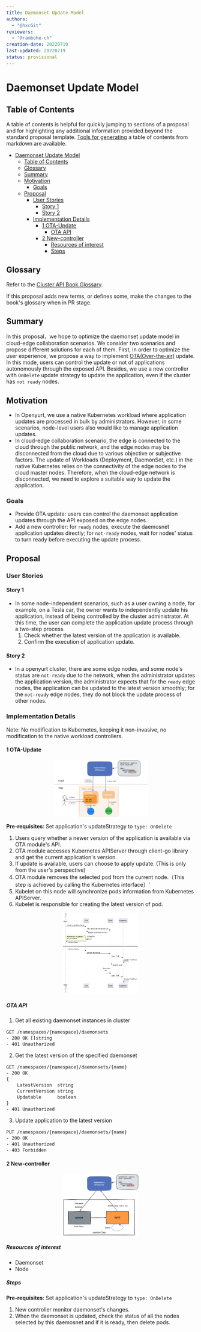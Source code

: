 ```yaml
---
title: Daemonset Update Model
authors:
  - "@hxcGit"
reviewers:
  - "@rambohe-ch"
creation-date: 20220719
last-updated: 20220719
status: provisional
---
```


# Daemonset Update Model

## Table of Contents

A table of contents is helpful for quickly jumping to sections of a proposal and for highlighting
any additional information provided beyond the standard proposal template.
[Tools for generating](https://github.com/ekalinin/github-markdown-toc) a table of contents from markdown are available.

- [Daemonset Update Model](#daemonset-update-model)
  - [Table of Contents](#table-of-contents)
  - [Glossary](#glossary)
  - [Summary](#summary)
  - [Motivation](#motivation)
    - [Goals](#goals)
  - [Proposal](#proposal)
    - [User Stories](#user-stories)
      - [Story 1](#story-1)
      - [Story 2](#story-2)
    - [Implementation Details](#implementation-details)
      - [1 OTA-Update](#1-ota-update)
        - [OTA API](#ota-api)
      - [2 New-controller](#2-new-controller)
        - [Resources of interest](#resources-of-interest)
        - [Steps](#steps)

## Glossary

Refer to the [Cluster API Book Glossary](https://cluster-api.sigs.k8s.io/reference/glossary.html).

If this proposal adds new terms, or defines some, make the changes to the book's glossary when in PR stage.

## Summary

In this proposal，we hope to optimize the daemonset update model in cloud-edge collaboration scenarios. We consider two scenarios and propose different solutions for each of them. First, in order to optimize the user experience, we propose a way to implement [OTA(Over-the-air)](https://en.wikipedia.org/wiki/Over-the-air_programming) update. In this mode, users can control the update or not of applications autonomously through the exposed API. Besides, we use a new controller with `OnDelete` update strategy to update the application, even if the cluster has `not ready` nodes.

## Motivation

- In Openyurt, we use a native Kubernetes workload where application updates are processed in bulk by administrators. However, in some scenarios, node-level users also would like to manage application updates.
- In cloud-edge collaboration scenario, the edge is connected to the cloud through the public network, and the edge nodes may be disconnected from the cloud due to various objective or subjective factors. The update of Workloads (Deployment, DaemonSet, etc.) in the native Kubernetes relies on the connectivity of the edge nodes to the cloud master nodes. Therefore, when the cloud-edge network is disconnected, we need to explore a suitable way to update the application.

### Goals

- Provide OTA update: users can control the daemonset application updates through the API exposed on the edge nodes.
- Add a new controller: for `ready` nodes, execute the daemosnet application updates directly; for `not-ready` nodes, wait for nodes' status to turn ready before executing the update process.

## Proposal

### User Stories

#### Story 1

- In some node-independent scenarios, such as a user owning a node, for example, on a Tesla car, the owner wants to independently update his application, instead of being controlled by the cluster administrator. At this time, the user can complete the application update process through a two-step process.
  1. Check whether the latest version of the application is available.
  2. Confirm the execution of application update.

#### Story 2

- In a openyurt cluster, there are some edge nodes, and some node's status are `not-ready` due to the network, when the administrator updates the application version, the administrator expects that for the `ready` edge nodes, the application can be updated to the latest version smoothly; for the `not-ready` edge nodes, they do not block the update process of other nodes.

### Implementation Details

Note: No modification to Kubernetes, keeping it non-invasive, no modification to the native workload controllers.

#### 1 OTA-Update

<div align="center">
  <img src="../img/OTA.png" width=50% title="OTA">
</div>

**Pre-requisites**: Set application's updateStrategy to `type: OnDelete`

1. Users query whether a newer version of the application is available via OTA module's API.
2. OTA module accesses Kubernetes APIServer through client-go library and get the current application's version.
3. If update is available, users can choose to apply update. (This is only from the user's perspective)
4. OTA module removes the selected pod from the current node.（This step is achieved by calling the Kubernetes interface）'
5. Kubelet on this node will synchronize pods information from Kubernetes APIServer.
6. Kubelet is responsible for creating the latest version of pod.

<div align="center">
  <img src="../img/process.png" width=40% title="OTA Process">
</div>

##### OTA API

1. Get all existing daemonset instances in cluster

```
GET /namespaces/{namespace}/daemonsets
- 200 OK []string
- 401 Unauthorized
```

2. Get the latest version of the specified daemonset

```
GET /namespaces/{namespace}/daemonsets/{name}
- 200 OK
{
	LatestVersion  string
	CurrentVersion string
	Updatable      boolean
}
- 401 Unauthorized
```

3. Update application to the latest version

```
PUT /namespaces/{namespace}/daemonsets/{name}
- 200 OK
- 401 Unauthorized
- 403 Forbidden
```

#### 2 New-controller

<div align="center">
  <img src="../img/xxx-controller.png" width=40% title="new-controller">
</div>

##### Resources of interest

- Daemonset
- Node

##### Steps

**Pre-requisites**: Set application's updateStrategy to `type: OnDelete`

1. New controller monitor daemonset's changes.
2. When the daemonset is updated, check the status of all the nodes selected by this daemosnet and if it is ready, then delete pods.
